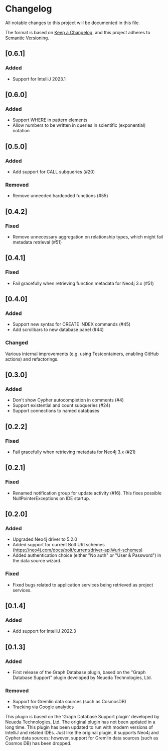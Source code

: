 # Changelog

All notable changes to this project will be documented in this file.

The format is based on [Keep a Changelog](https://keepachangelog.com/en/1.0.0/),
and this project adheres to [Semantic Versioning](https://semver.org/spec/v2.0.0.html).

## [0.6.1]

### Added
- Support for IntelliJ 2023.1

## [0.6.0]

### Added
- Support WHERE in pattern elements
- Allow numbers to be written in queries in scientific (exponential) notation

## [0.5.0]

### Added
- Add support for CALL subqueries (#20)

### Removed
- Remove unneeded hardcoded functions (#55)

## [0.4.2]

### Fixed

- Remove unnecessary aggregation on relationship types, which might fail metadata retrieval (#51)

## [0.4.1]

### Fixed

- Fail gracefully when retrieving function metadata for Neo4j 3.x (#51)

## [0.4.0]

### Added

- Support new syntax for CREATE INDEX commands (#45)
- Add scrollbars to new database panel (#44)

### Changed

Various internal improvements (e.g. using Testcontainers, enabling GitHub actions)
and refactorings.

## [0.3.0]

### Added

- Don't show Cypher autocompletion in comments (#4)
- Support existential and count subqueries (#24)
- Support connections to named databases

## [0.2.2]

### Fixed

- Fail gracefully when retrieving metadata for Neo4j 3.x (#21)

## [0.2.1]

### Fixed

- Renamed notification group for update activity (#16). This fixes possible NullPointerExceptions on IDE startup.

## [0.2.0]

### Added

- Upgraded Neo4j driver to 5.2.0
- Added support for current Bolt URI schemes (https://neo4j.com/docs/bolt/current/driver-api/#uri-schemes)
- Added authentication choice (either "No auth" or "User & Password") in the data source wizard.

### Fixed

- Fixed bugs related to application services being retrieved as project services.

## [0.1.4]

### Added

- Add support for IntelliJ 2022.3

## [0.1.3]

### Added

- First release of the Graph Database plugin, based on the "Graph Database Support" plugin developed by Neueda Technologies, Ltd.

### Removed

- Support for Gremlin data sources (such as CosmosDB)
- Tracking via Google analytics

This plugin is based on the 'Graph Database Support plugin' developed by Neueda Technologies, Ltd. The original plugin has not been updated in a long time.
This plugin has been updated to run with modern versions of IntelliJ and related IDEs. Just like the original plugin, it supports Neo4j and Cypher data sources; however, support for Gremlin data sources (such as Cosmos DB) has been dropped.